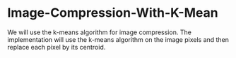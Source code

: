 # Image-Compression-With-K-Mean

We will use the k-means algorithm for image compression.
The implementation will use the k-means algorithm on the image pixels and then replace each pixel by its
centroid. 
